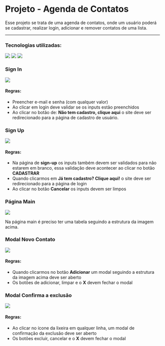

# Projeto - Agenda de Contatos

Esse projeto se trata de uma agenda de contatos, onde um usuário poderá se cadastrar, realizar login, adicionar e remover contatos de uma lista.



---


<h3>Tecnologias utilizadas:</h3>

 ![](https://img.shields.io/badge/HTML5-E34F26?style=for-the-badge&logo=html5&logoColor=white)
 ![](https://img.shields.io/badge/CSS3-1572B6?style=for-the-badge&logo=css3&logoColor=white)
 ![](https://img.shields.io/badge/JavaScript-F7DF1E?style=for-the-badge&logo=javascript&logoColor=black)


### Sign In

![](https://i.imgur.com/jdujHFe.png)

#### Regras:

- Preencher e-mail e senha (com qualquer valor)
- Ao clicar em login deve validar se os inputs estão preenchidos
- Ao clicar no botão de: **Não tem cadastro, clique aqui** o site deve ser redirecionado para a página de cadastro de usuário.

### Sign Up

![](https://i.imgur.com/2GanN2J.png)

#### Regras:

- Na página de **sign-up** os inputs também devem ser validados para não estarem em branco, essa validação deve acontecer ao clicar no botão **CADASTRAR**
- Quando clicarmos em **Já tem cadastro? Clique aqui!** o site deve ser redirecionado para a página de login
- Ao clicar no botão **Cancelar** os inputs devem ser limpos

### Página Main

![](https://i.imgur.com/5KjFKJp.png)

Na página main é preciso ter uma tabela seguindo a estrutura da imagem acima.

### Modal Novo Contato

![](https://i.imgur.com/yQUHLdy.png)

#### Regras:

- Quando clicarmos no botão **Adicionar** um modal seguindo a estrutura da imagem acima deve ser aberto
- Os botões de adicionar, limpar e o **X** devem fechar o modal

### Modal Confirma a exclusão

![](https://i.imgur.com/HGUBGYp.png)

#### Regras:

- Ao clicar no ícone da lixeira em qualquer linha, um modal de confirmação da exclusão deve ser aberto
- Os botões excluir, cancelar e o **X** devem fechar o modal

